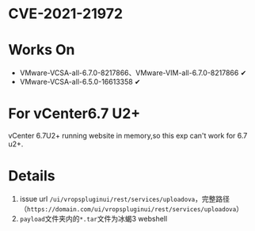 # CVE-2021-21972

# Works On
- VMware-VCSA-all-6.7.0-8217866、VMware-VIM-all-6.7.0-8217866 ✔
- VMware-VCSA-all-6.5.0-16613358 ✔

# For vCenter6.7 U2+
vCenter 6.7U2+ running website in memory,so this exp can't work for 6.7 u2+.

# Details
1. issue url `/ui/vropspluginui/rest/services/uploadova`，完整路径（`https://domain.com/ui/vropspluginui/rest/services/uploadova`）
2. `payload`文件夹内的`*.tar`文件为冰蝎3 webshell